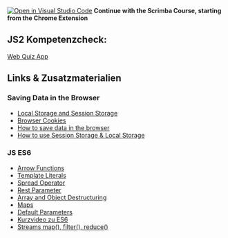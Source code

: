 [![Open in Visual Studio Code](https://classroom.github.com/assets/open-in-vscode-2e0aaae1b6195c2367325f4f02e2d04e9abb55f0b24a779b69b11b9e10269abc.svg)](https://classroom.github.com/online_ide?assignment_repo_id=17486262&assignment_repo_type=AssignmentRepo)
**Continue with the Scrimba Course, starting from the Chrome Extension**

## JS2 Kompetenzcheck:
[Web Quiz App](javascript_2_kompetenzcheck.md)

## Links & Zusatzmaterialien
### Saving Data in the Browser
- [Local Storage and Session Storage](https://developer.mozilla.org/en-US/docs/Web/API/Web_Storage_API)
- [Browser Cookies](https://www.w3schools.com/js/js_cookies.asp)
- [How to save data in the browser](https://dev.to/stevealila/3-typical-ways-to-store-data-using-javascript-1m1f)
- [How to use Session Storage & Local Storage](https://jsjungle.dev/mastering-client-side-storage-a-comprehensive-guide-to-using-local-storage/)

### JS ES6
- [Arrow Functions](https://www.howtogeek.com/devops/using-arrow-functions-in-javascript/)
- [Template Literals](https://www.w3schools.com/JS//js_string_templates.asp)
- [Spread Operator](https://www.geeksforgeeks.org/javascript-spread-operator/)
- [Rest Parameter](https://www.geeksforgeeks.org/javascript-rest-operator/)
- [Array and Object Destructuring](https://www.freecodecamp.org/news/array-and-object-destructuring-in-javascript/)
- [Maps](https://www.w3schools.com/js/js_maps.asp)
- [Default Parameters](https://www.w3schools.com/howto/howto_js_default_parameters.asp)
- [Kurzvideo zu ES6](https://v2.scrimba.com/introduction-to-es6-c0t)
- [Streams map(), filter(), reduce()](https://medium.com/poka-techblog/simplify-your-javascript-use-map-reduce-and-filter-bd02c593cc2d)

  


